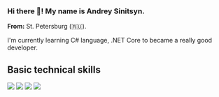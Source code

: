 ### Hi there 👋! My name is Andrey Sinitsyn.
**From:** St. Petersburg (:ru:).

I'm currently learning C# language, .NET Core to became a really good developer.

## Basic technical skills

![](https://img.shields.io/badge/Code-CSharp-informational?style=plastik&logo=c-sharp&logoColor=white)
![](https://img.shields.io/badge/Code-.NET-informational?style=plastik&logo=.net&logoColor=white)
![](https://img.shields.io/badge/Code-Git-informational?style=plastik&logo=git&logoColor=white)
![](https://img.shields.io/badge/Code-Visual_Studio-informational?style=plastik&logo=visual-studio&logoColor=white)

